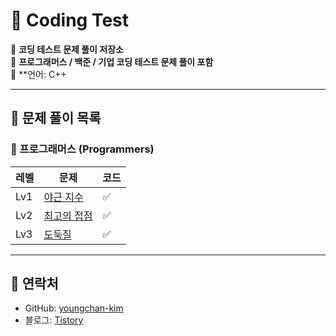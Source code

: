 # 🚀 Coding Test 

📌 **코딩 테스트 문제 풀이 저장소**  
📌 **프로그래머스 / 백준 / 기업 코딩 테스트 문제 풀이 포함**  
📌 **언어: C++

---

## 📂 문제 풀이 목록

### 🔹 프로그래머스 (Programmers)
| 레벨 | 문제 | 코드 |
|------|------|------|
| Lv1 | [야근 지수](./Programmers/Lv3/야근%20지수%20%20단로그래머.md) | ✅ |
| Lv2 | [최고의 접점](./Programmers/Lv3/최고의%20접점%20%20단로그래머.md) | ✅ |
| Lv3 | [도둑질](./Programmers/Lv4/%EB%8F%84%EB%91%91%EC%A7%88%20C%20%20%EB%8B%A8%EB%A1%9C%EA%B7%B8%EB%9E%98%EB%A8%B8.md) | ✅ |

---

## 🔗 **연락처**
- GitHub: [youngchan-kim](https://github.com/youngchan-kim)
- 블로그: [Tistory](https://sweet-die-is-back.tistory.com/)
